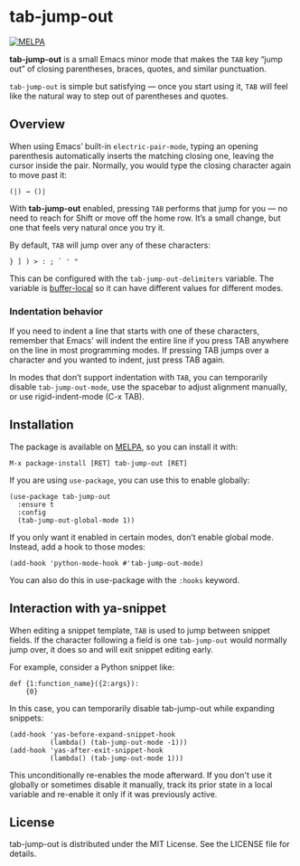 # tab-jump-out

[![MELPA](https://melpa.org/packages/tab-jump-out-badge.svg)](https://melpa.org/#/tab-jump-out)

**tab-jump-out** is a small Emacs minor mode that makes the `TAB` key “jump out” of closing
parentheses, braces, quotes, and similar punctuation.

`tab-jump-out` is simple but satisfying — once you start using it, `TAB` will feel like the
natural way to step out of parentheses and quotes.

## Overview

When using Emacs’ built-in `electric-pair-mode`, typing an opening parenthesis automatically inserts
the matching closing one, leaving the cursor inside the pair. Normally, you would type the closing
character again to move past it:

    (|) → ()|

With **tab-jump-out** enabled, pressing `TAB` performs that jump for you — no need to reach for
Shift or move off the home row. It’s a small change, but one that feels very natural once you try
it.

By default, `TAB` will jump over any of these characters:

    } ] ) > : ; ` ' "

This can be configured with the `tab-jump-out-delimiters` variable.  The variable is
[buffer-local](https://www.gnu.org/software/emacs/manual/html_node/elisp/Buffer_002dLocal-Variables.html)
so it can have different values for different modes.

### Indentation behavior

If you need to indent a line that starts with one of these characters, remember that Emacs'
will indent the entire line if you press TAB anywhere on the line in most programming modes.
If pressing TAB jumps over a character and you wanted to indent, just press TAB again.

In modes that don’t support indentation with `TAB`, you can temporarily disable
`tab-jump-out-mode`, use the spacebar to adjust alignment manually, or use rigid-indent-mode
(C-x TAB).

## Installation

The package is available on [MELPA](https://melpa.org/), so you can install it with:

    M-x package-install [RET] tab-jump-out [RET]

If you are using `use-package`, you can use this to enable globally:

``` elisp
(use-package tab-jump-out
  :ensure t
  :config 
  (tab-jump-out-global-mode 1))
```

If you only want it enabled in certain modes, don’t enable global mode.
Instead, add a hook to those modes:

``` elisp
(add-hook 'python-mode-hook #'tab-jump-out-mode)
```

You can also do this in use-package with the `:hooks` keyword.

## Interaction with ya-snippet

When editing a snippet template, `TAB` is used to jump between snippet fields.  If the
character following a field is one `tab-jump-out` would normally jump over, it does so and will
exit snippet editing early.  

For example, consider a Python snippet like:

    def {1:function_name}({2:args}):
        {0}

In this case, you can temporarily disable tab-jump-out while expanding snippets:

``` elisp
(add-hook 'yas-before-expand-snippet-hook 
          (lambda() (tab-jump-out-mode -1)))
(add-hook 'yas-after-exit-snippet-hook 
          (lambda() (tab-jump-out-mode 1)))
```


This unconditionally re-enables the mode afterward.  If you don't use it globally or sometimes
disable it manually, track its prior state in a local variable and re-enable it only if it was
previously active.

## License

tab-jump-out is distributed under the MIT License.
See the LICENSE file for details.
